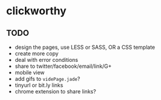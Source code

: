 # clickworthy

## TODO
* design the pages, use LESS or SASS, OR a CSS template
* create more copy
* deal with error conditions
* share to twitter/facebook/email/link/G+
* mobile view
* add gifs to `videPage.jade`?
* tinyurl or bit.ly links
* chrome extension to share links?
